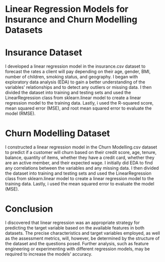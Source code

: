 # Linear Regression Models for Insurance and Churn Modelling Datasets
# Insurance Dataset
I developed a linear regression model in the insurance.csv dataset to forecast the rates a client will pay depending on their age, gender, BMI, number of children, smoking status, and geography. I began with exploratory data analysis (EDA) to gain a better understanding of the variables' relationships and to detect any outliers or missing data. I then divided the dataset into training and testing sets and used the LinearRegression class from sklearn.linear model to create a linear regression model to the training data. Lastly, i used the R-squared score, mean squared error (MSE), and root mean squared error to evaluate the model (RMSE).
# Churn Modelling Dataset
I constructed a linear regression model in the Churn Modelling.csv dataset to predict if a customer will churn based on their credit score, age, tenure, balance, quantity of items, whether they have a credit card, whether they are an active member, and their expected wage. I initially did EDA to find any correlations between the variables and any missing data. I then divided the dataset into training and testing sets and used the LinearRegression class from sklearn.linear model to create a linear regression model to the training data. Lastly, i used the mean squared error to evaluate the model (MSE).
# Conclusion
I discovered that linear regression was an appropriate strategy for predicting the target variable based on the available features in both datasets. The precise characteristics and target variables employed, as well as the assessment metrics, will, however, be determined by the structure of the dataset and the questions posed. Further analysis, such as feature engineering or experimenting with different regression models, may be required to increase the models' accuracy.
